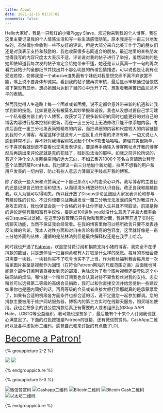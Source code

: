 ```yaml
---
title: About
date: 2021-12-15 01:37:02
comments: false
---
```


Hello大家好，我是一只粉红的小猪Piggy Slave，欢迎你来到我的个人博客，我在这里主要记录我的个人情感生活和写一些生活感悟随笔。原本我是在一亩三分地发帖的，虽然偶尔会收到一些不友好的评论，但是大部分来自北美工作学习的朋友们还是对我表示支持和鼓励的，我也收获很多志同道合的朋友。最近地里的某些朋友觉得我写的内容尺度太大表示不适，评论说对我的帖子进行了举报，虽然讽刺的是她即使知道我每次发的帖子肯定会给她带来不适，她还是认认真真一字一句的再次看完我帖子的全部细节并找出并不那么明显的所谓色情描述，可以说也是让我有点受宠若惊，仿佛我是一个abusive渣男而有个妹纸对我爱恨交织不离不弃欲罢不能，嘴上说不要身体却诚实。看到我的帖子被再次审核，最后显示审核通过但依然被下架没有显示，想必她因为达到了目的心中乐开了花，想象着我痛苦扭曲忿忿不平的表情。

然而我觉得人生道路上每一个困难或者困境，说不定都会意外带来新的机遇和让我学到新的技能。比如要是没有被莫名其妙举报和诋毁，我也从没想过要自己学习建一个私有服务器上的个人博客，收获学习了很多新知识的同时也能更好的对自己的博客内容进行版本控制和更新，而在一亩三分地上无法修改只能不停添加内容。考虑后面在一亩三分地发表简短精炼的内容，而把详细的内容和尺度较大的内容链接到我的个人博客。希望这样子就没有人一边反复点开看的津津有味，一边又说让人感到非常不适，弄不好对我博客网站发起个DDoS攻击哈哈哈。道理其实很简单，你不喜欢看就划走不要看也无需发表评论，要是再手动输入博客网址点开我的博客然后再跳出来评论那就是真的犯贱了，贱到没法治的那种。如我之前评论所说的，有这个净化全人类网络空间的远大志向，不如去集齐1000个签名白宫请愿让拜登签个法案屏蔽PornHub。我也建议一亩三分地加个新功能，拉黑不想看的用户和用户发表的一切内容，防止有些人意志力薄弱又手贱点开我的博客。

除了收获一些大米和点赞满足一下自己那点小小的虚荣心以外，我写博客的主要目的还是记录自己的生活和想法，从而理清头绪更好的认识自我，改正自我和超越自我。以人为镜可以得明失，所以我开放了Disqus评论区鼓励大家发表评论和参与有建设性的讨论。不过你想要引战撕逼发泄一亩三分地无法发泄的戾气对我进行人身攻击的话，我也保证会是一个合格的对手让你怀疑人生并且不带脏话，前提是你的评论足够有趣和富有争议性，要是发100遍fk you就没什么意思了并且大概率会被Disqus先过滤掉。在这里没有管理员只有你和我面对面，我甚至开通了实时在线聊天功能，当然不保证我会经常看。在我的博客里你可以畅所欲言只要不发表违反法律的言论，我本人对性方面和对自由言论有很高的包容度，这里就好像是一亩三分地外面的丛林，遵循的是丛林法则但是最终解释权还是在我手上哈哈。

同时我也开通了[Patreon](https://www.patreon.com/bePatron?u=66277088)，欢迎您付费订阅和捐款支持小猪的博客，我完全不在乎捐款的数目，只是想体验一把当网黄和有人打钱是什么样的感觉。每月的基础会费只需要一块钱，一块钱你买不了吃亏也买不了上当，作为粉丝福利我会每月发一次独家图片甚至是视频作为回馈（在符合Patreon网站的尺度范围之类）后面我也可能建个邮件订阅列表直接发到您的邮箱，免除您为了看个图片视频还要登陆这个小破网站的烦恼。哪怕就一个粉丝订阅我也会认真对待不辜负粉丝对我的支持。忠实粉丝可以选择第二等级的高级会员捐款，我可以和你直接交流并给您提供一些建议如果你也是圈内同好的话。再高等级的会员或者直接大额打赏那就真的是承蒙厚爱了，如果有合适的机缘各方面条件也都合适的话，说不定邀您一起参加群调。您的捐款主要被用于维护网站服务器，博客内的第三方实时在线聊天服务，购买域名使用。我也会把多余的钱公益捐款给真正有需要的人或者组织比如Stop AAPI Hate，LGBTQ等公益组织。我可能也是想多了，最后能有个十来个人订阅我也就心满意足了。下面的红色按钮是Patreon的链接，还有微信赞赏码，CashApp二维码以及各种虚拟币二维码，感觉自己和来讨饭的有点像了LOL

<a style="font-size:30px" href="https://www.patreon.com/bePatron?u=66277088" data-patreon-widget-type="become-patron-button">Become a Patron!</a><script async src="https://c6.patreon.com/becomePatronButton.bundle.js"></script>


{% grouppicture 2-2 %}

![](/images/patreon1.png)
![](/images/patreon2.png)

{% endgrouppicture %}


{% grouppicture 5-3 %}

![](/images/wechat_donation_qrcode.jpg "微信赞赏码")
![](/images/cashapp_qrcode.jpg "Cashapp二维码")
![](/images/btc_qrcode.png "Bitcoin二维码")
![](/images/bch_qrcode.png "Bitcoin Cash二维码")
![](/images/eth_qrcode.png "以太坊二维码")

{% endgrouppicture %}

